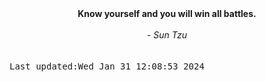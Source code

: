 
<div align="center"><b><span>Know yourself and you will win all battles.</span></b><br><br><i> - Sun Tzu</i></div>
<br><br><kbd>Last updated:Wed Jan 31 12:08:53 2024</kbd>